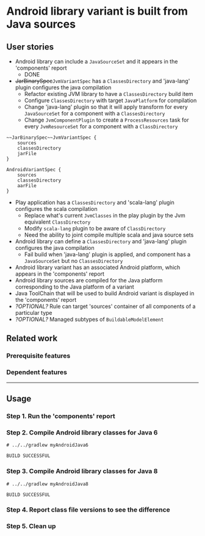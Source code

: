 # Android library variant is built from Java sources

## User stories

- Android library can include a `JavaSourceSet` and it appears in the 'components' report
    - DONE
- ~~JarBinarySpec~~`JvmVariantSpec` has a `ClassesDirectory` and 'java-lang' plugin configures the java compilation
    - Refactor existing JVM library to have a `ClassesDirectory` build item
    - Configure `ClassesDirectory` with target `JavaPlatform` for compilation
    - Change 'java-lang' plugin so that it will apply transform for every `JavaSourceSet` for a component with a `ClassesDirectory`
    - Change `JvmComponentPlugin` to create a `ProcessResources` task for every `JvmResourceSet` for a component with a `ClassDirectory`

```
~~JarBinarySpec~~JvmVariantSpec {
    sources
    classesDirectory
    jarFile
}

AndroidVariantSpec {
    sources
    classesDirectory
    aarFile
}
```

- Play application has a `ClassesDirectory` and 'scala-lang' plugin configures the scala compilation
    - Replace what's current `JvmClasses` in the play plugin by the Jvm equivalent `ClassDirectory`
    - Modify `scala-lang` plugin to be aware of `ClassDirectory`
    - Need the ability to joint compile multiple scala and java source sets
- Android library can define a `ClassesDirectory` and 'java-lang' plugin configures the java compilation
    - Fail build when 'java-lang' plugin is applied, and component has a `JavaSourceSet` but no `ClassesDirectory`
- Android library variant has an associated Android platform, which appears in the 'components' report
- Android library sources are compiled for the Java platform corresponding to the Java platform of a variant
- Java ToolChain that will be used to build Android variant is displayed in the 'components' report
- _?OPTIONAL?_ Rule can target 'sources' container of all components of a particular type
- _?OPTIONAL?_ Managed subtypes of `BuildableModelElement`

## Related work

### Prerequisite features

### Dependent features

----

## Usage

### Step 1. Run the 'components' report

### Step 2. Compile Android library classes for Java 6

    # ../../gradlew myAndroidJava6

    BUILD SUCCESSFUL

### Step 3. Compile Android library classes for Java 8

    # ../../gradlew myAndroidJava8

    BUILD SUCCESSFUL

### Step 4. Report class file versions to see the difference

### Step 5. Clean up
